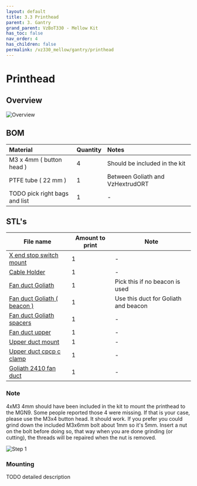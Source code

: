 ```yaml
---
layout: default
title: 3.3 Printhead
parent: 3. Gantry
grand_parent: VzBoT330 - Mellow Kit
has_toc: false
nav_order: 4
has_children: false
permalink: /vz330_mellow/gantry/printhead
---
```


# Printhead

## Overview

![Overview](../assets/images/manual/vz330_mellow/gantry/printhead/overview.png)

## BOM

| Material        | Quantity          | Notes |
|:-------------|:------------------|:------|
| M3 x 4mm ( button head )           | 4 | Should be included in the kit  |
| PTFE tube ( 22 mm ) | 1 | Between Goliath and VzHextrudORT |
| TODO pick right bags and list | 1 | - |

## STL's

| File name | Amount to print | Note |
|-----------|-----------------|------|
| <a href="https://github.com/VzBoT3D/Vz-Printhead-CNC/blob/main/STLs/X-endstop-mount.stl" target="_blank">X end stop switch mount</a> | 1 | - |
| <a href="https://github.com/VzBoT3D/Vz-Printhead-CNC/blob/main/STLs/cable_holder.stl" target="_blank">Cable Holder</a> | 1 | - |
| <a href="https://github.com/VzBoT3D/Vz-Printhead-CNC/blob/main/STLs/fan%20duct%20lower%20Goliath%20long.stl" target="_blank">Fan duct Goliath</a> | 1 | Pick this if no beacon is used |
| <a href="https://github.com/VzBoT3D/Vz-Printhead-CNC/blob/main/STLs/fan%20duct%20lower%20Goliath%20short%20with%20Beacon.stl" target="_blank">Fan duct Goliath ( beacon )</a> | 1 | Use this duct for Goliath and beacon |
| <a href="https://github.com/VzBoT3D/Vz-Printhead-CNC/blob/main/STLs/fan%20duct%20lower%20Goliath%20spacers.stl" target="_blank">Fan duct Goliath spacers</a> | 1 | - |
| <a href="https://github.com/VzBoT3D/Vz-Printhead-CNC/blob/main/STLs/CPAP%20turbo%20cooling%20system/STLs/upper%20duct.stl" target="_blank">Fan duct upper</a> | 1 | - |
| <a href="https://github.com/VzBoT3D/Vz-Printhead-CNC/blob/main/STLs/CPAP%20turbo%20cooling%20system/STLs/upper%20duct%20mount.stl" target="_blank">Upper duct mount</a> | 1 | - |
| <a href="https://github.com/VzBoT3D/Vz-Printhead-CNC/blob/main/STLs/CPAP%20turbo%20cooling%20system/STLs/c-clamp.stl" target="_blank">Upper duct cpcp c clamp</a> | 1 | - |
| <a href="https://github.com/VzBoT3D/Goliath/blob/main/STL/Air%20Cool%20Fan%20duct/Fan%20duct%202510-With%20flange%20for%20Vz-Printhead%20CNC.stl" target="_blank">Goliath 2410 fan duct</a> | 1 | - |

### Note

4xM3 4mm should have been included in the kit to mount the printhead to the MGN9. Some people reported those 4 were missing. If that is your case, please use the M3x4 button head. It should work. If you prefer you could grind down the included M3x6mm bolt about 1mm so it's 5mm. Insert a nut on the bolt before doing so, that way when you are done grinding (or cutting), the threads will be repaired when the nut is removed.

![Step 1](../assets/images/manual/vz330_mellow/gantry/printhead/step1.png)

### Mounting

TODO detailed description